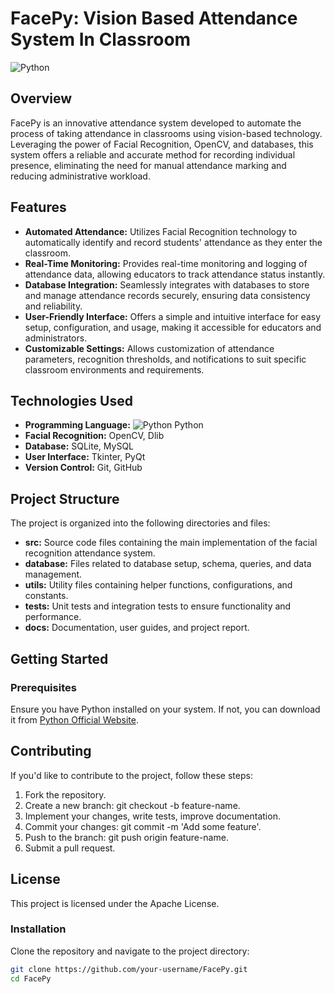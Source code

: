 # FacePy: Vision Based Attendance System In Classroom

![Python](https://img.icons8.com/color/48/000000/python.png)

## Overview
FacePy is an innovative attendance system developed to automate the process of taking attendance in classrooms using vision-based technology. Leveraging the power of Facial Recognition, OpenCV, and databases, this system offers a reliable and accurate method for recording individual presence, eliminating the need for manual attendance marking and reducing administrative workload.

## Features
- **Automated Attendance:** Utilizes Facial Recognition technology to automatically identify and record students' attendance as they enter the classroom.
- **Real-Time Monitoring:** Provides real-time monitoring and logging of attendance data, allowing educators to track attendance status instantly.
- **Database Integration:** Seamlessly integrates with databases to store and manage attendance records securely, ensuring data consistency and reliability.
- **User-Friendly Interface:** Offers a simple and intuitive interface for easy setup, configuration, and usage, making it accessible for educators and administrators.
- **Customizable Settings:** Allows customization of attendance parameters, recognition thresholds, and notifications to suit specific classroom environments and requirements.

## Technologies Used
- **Programming Language:** ![Python](https://img.icons8.com/color/24/000000/python.png) Python
- **Facial Recognition:** OpenCV, Dlib
- **Database:** SQLite, MySQL
- **User Interface:** Tkinter, PyQt
- **Version Control:** Git, GitHub

## Project Structure
The project is organized into the following directories and files:
- **src:** Source code files containing the main implementation of the facial recognition attendance system.
- **database:** Files related to database setup, schema, queries, and data management.
- **utils:** Utility files containing helper functions, configurations, and constants.
- **tests:** Unit tests and integration tests to ensure functionality and performance.
- **docs:** Documentation, user guides, and project report.

## Getting Started
### Prerequisites
Ensure you have Python installed on your system. If not, you can download it from [Python Official Website](https://www.python.org/downloads/).

## Contributing
If you'd like to contribute to the project, follow these steps:
1. Fork the repository.
2. Create a new branch: git checkout -b feature-name.
3. Implement your changes, write tests, improve documentation.
4. Commit your changes: git commit -m 'Add some feature'.
5. Push to the branch: git push origin feature-name.
6. Submit a pull request.

## License
This project is licensed under the Apache License.

### Installation
Clone the repository and navigate to the project directory:
```bash
git clone https://github.com/your-username/FacePy.git
cd FacePy

